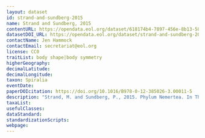 ```yaml
---
layout: dataset
id: strand-and-sundberg-2015
name: Strand and Sundberg, 2015
contentURL: https://opendata.eol.org/dataset/618174b4-7897-456e-8b13-5883c9bccc61/resource/85f7ae8e-5b0f-47bd-aa48-20abc85ecd6b/download/strand.zip
datasetDOI_URL: https://opendata.eol.org/dataset/strand-and-sundberg-2015
contactName: Jen Hammock
contactEmail: secretariat@eol.org
license: CC0
traitList: body shape|body symmetry
higherGeography:
decimalLatitude:
decimalLongitude:
taxon: Spiralia
eventDate:
paperDOIcitation: https://doi.org/10.1016/B978-0-12-385026-3.00011-5
description: "Strand, M. and Sundberg, P., 2015. Phylum Nemertea. In Thorp and Covich's Freshwater Invertebrates (pp. 205-209). Academic Press. https://doi.org/10.1016/B978-0-12-385026-3.00011-5"
taxaList: 
usefulClasses:
dataStandard:
standardizationScripts:
webpage:
---
```


